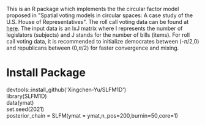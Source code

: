   This is an R package which implements the the circular factor model proposed in "Spatial voting models in circular spaces: A case study of the U.S. House of Representatives". 
  The roll call voting data can be found at [here](http://voteview.com). The input data is an IxJ matrix where I represents the number of legislators (subjects) and J stands for the number of bills (items). For roll call voting data, it is recommended to initialize democrates between (-$\pi$/2,0) and republicans between (0,$\pi/2$) for faster convergence and mixing.
  # Install Package
  devtools::install_github('Xingchen-Yu/SLFM1D')\
  library(SLFM1D)\
  data(ymat)\
  set.seed(2021)\
  posterior_chain = SLFM(ymat = ymat,n_pos=200,burnin=50,core=1)
